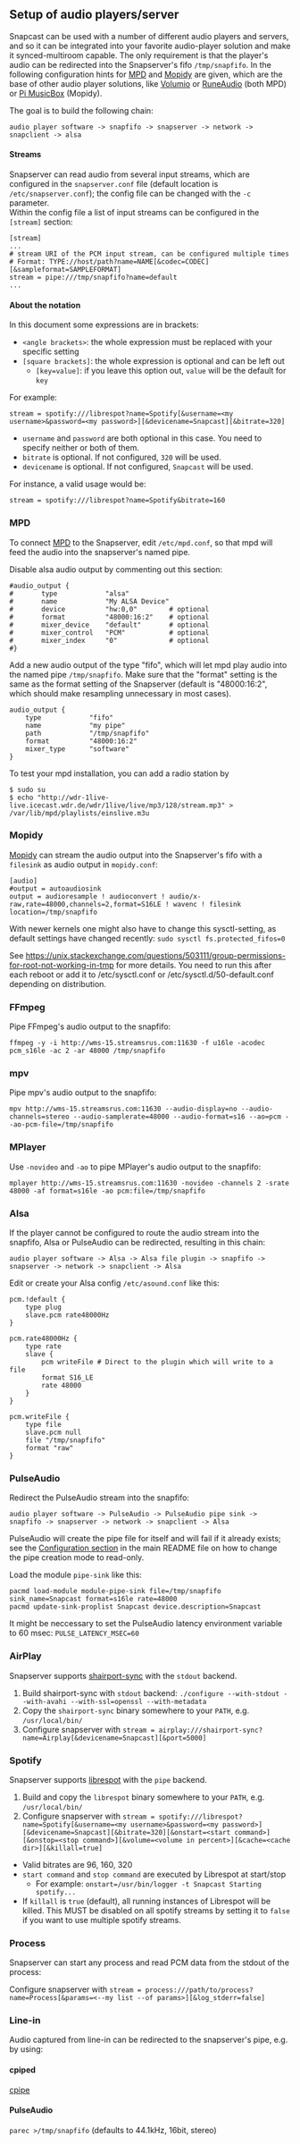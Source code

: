 Setup of audio players/server
-----------------------------
Snapcast can be used with a number of different audio players and servers, and so it can be integrated into your favorite audio-player solution and make it synced-multiroom capable.
The only requirement is that the player's audio can be redirected into the Snapserver's fifo `/tmp/snapfifo`. In the following configuration hints for [MPD](http://www.musicpd.org/) and [Mopidy](https://www.mopidy.com/) are given, which are the base of other audio player solutions, like [Volumio](https://volumio.org/) or [RuneAudio](http://www.runeaudio.com/) (both MPD) or [Pi MusicBox](http://www.pimusicbox.com/) (Mopidy).

The goal is to build the following chain:

    audio player software -> snapfifo -> snapserver -> network -> snapclient -> alsa

#### Streams
Snapserver can read audio from several input streams, which are configured in the `snapserver.conf` file (default location is `/etc/snapserver.conf`); the config file can be changed with the `-c` parameter.  
Within the config file a list of input streams can be configured in the `[stream]` section:

```
[stream]
...
# stream URI of the PCM input stream, can be configured multiple times
# Format: TYPE://host/path?name=NAME[&codec=CODEC][&sampleformat=SAMPLEFORMAT] 
stream = pipe:///tmp/snapfifo?name=default
...
```

#### About the notation
In this document some expressions are in brackets:
* `<angle brackets>`: the whole expression must be replaced with your specific setting
* `[square brackets]`: the whole expression is optional and can be left out
  * `[key=value]`: if you leave this option out, `value` will be the default for `key`

For example:
```
stream = spotify:///librespot?name=Spotify[&username=<my username>&password=<my password>][&devicename=Snapcast][&bitrate=320]
```
* `username` and `password` are both optional in this case. You need to specify neither or both of them.
* `bitrate` is optional. If not configured, `320` will be used.
* `devicename` is optional. If not configured, `Snapcast` will be used.

For instance, a valid usage would be:
```
stream = spotify:///librespot?name=Spotify&bitrate=160
```

### MPD
To connect [MPD](http://www.musicpd.org/) to the Snapserver, edit `/etc/mpd.conf`, so that mpd will feed the audio into the snapserver's named pipe.

Disable alsa audio output by commenting out this section:

    #audio_output {
    #       type            "alsa"
    #       name            "My ALSA Device"
    #       device          "hw:0,0"        # optional
    #       format          "48000:16:2"    # optional
    #       mixer_device    "default"       # optional
    #       mixer_control   "PCM"           # optional
    #       mixer_index     "0"             # optional
    #}

Add a new audio output of the type "fifo", which will let mpd play audio into the named pipe `/tmp/snapfifo`.
Make sure that the "format" setting is the same as the format setting of the Snapserver (default is "48000:16:2", which should make resampling unnecessary in most cases).

    audio_output {
        type            "fifo"
        name            "my pipe"
        path            "/tmp/snapfifo"
        format          "48000:16:2"
        mixer_type      "software"
    }

To test your mpd installation, you can add a radio station by

    $ sudo su
    $ echo "http://wdr-1live-live.icecast.wdr.de/wdr/1live/live/mp3/128/stream.mp3" > /var/lib/mpd/playlists/einslive.m3u

### Mopidy
[Mopidy](https://www.mopidy.com/) can stream the audio output into the Snapserver's fifo with a `filesink` as audio output in `mopidy.conf`:

    [audio]
    #output = autoaudiosink
    output = audioresample ! audioconvert ! audio/x-raw,rate=48000,channels=2,format=S16LE ! wavenc ! filesink location=/tmp/snapfifo

With newer kernels one might also have to change this sysctl-setting, as default settings have changed recently: `sudo sysctl fs.protected_fifos=0`

See https://unix.stackexchange.com/questions/503111/group-permissions-for-root-not-working-in-tmp for more details. You need to run this after each reboot or add it to /etc/sysctl.conf or /etc/sysctl.d/50-default.conf depending on distribution.

### FFmpeg
Pipe FFmpeg's audio output to the snapfifo:

    ffmpeg -y -i http://wms-15.streamsrus.com:11630 -f u16le -acodec pcm_s16le -ac 2 -ar 48000 /tmp/snapfifo

### mpv
Pipe mpv's audio output to the snapfifo:

    mpv http://wms-15.streamsrus.com:11630 --audio-display=no --audio-channels=stereo --audio-samplerate=48000 --audio-format=s16 --ao=pcm --ao-pcm-file=/tmp/snapfifo

### MPlayer
Use `-novideo` and `-ao` to pipe MPlayer's audio output to the snapfifo:

    mplayer http://wms-15.streamsrus.com:11630 -novideo -channels 2 -srate 48000 -af format=s16le -ao pcm:file=/tmp/snapfifo

### Alsa
If the player cannot be configured to route the audio stream into the snapfifo, Alsa or PulseAudio can be redirected, resulting in this chain:

    audio player software -> Alsa -> Alsa file plugin -> snapfifo -> snapserver -> network -> snapclient -> Alsa

Edit or create your Alsa config `/etc/asound.conf` like this:

```
pcm.!default {
	type plug
	slave.pcm rate48000Hz
}

pcm.rate48000Hz {
	type rate
	slave {
		pcm writeFile # Direct to the plugin which will write to a file
		format S16_LE
		rate 48000
	}
}

pcm.writeFile {
	type file
	slave.pcm null
	file "/tmp/snapfifo"
	format "raw"
}
```

### PulseAudio
Redirect the PulseAudio stream into the snapfifo:

    audio player software -> PulseAudio -> PulseAudio pipe sink -> snapfifo -> snapserver -> network -> snapclient -> Alsa

PulseAudio will create the pipe file for itself and will fail if it already exists; see the [Configuration section](https://github.com/badaix/snapcast#configuration) in the main README file on how to change the pipe creation mode to read-only.

Load the module `pipe-sink` like this:

    pacmd load-module module-pipe-sink file=/tmp/snapfifo sink_name=Snapcast format=s16le rate=48000
    pacmd update-sink-proplist Snapcast device.description=Snapcast

It might be neccessary to set the PulseAudio latency environment variable to 60 msec: `PULSE_LATENCY_MSEC=60`


### AirPlay
Snapserver supports [shairport-sync](https://github.com/mikebrady/shairport-sync) with the `stdout` backend.
 1. Build shairport-sync with `stdout` backend: `./configure --with-stdout --with-avahi --with-ssl=openssl --with-metadata`
 2. Copy the `shairport-sync` binary somewhere to your `PATH`, e.g. `/usr/local/bin/`
 3. Configure snapserver with `stream = airplay:///shairport-sync?name=Airplay[&devicename=Snapcast][&port=5000]`
 

### Spotify
Snapserver supports [librespot](https://github.com/librespot-org/librespot) with the `pipe` backend.
 1. Build and copy the `librespot` binary somewhere to your `PATH`, e.g. `/usr/local/bin/`
 2. Configure snapserver with `stream = spotify:///librespot?name=Spotify[&username=<my username>&password=<my password>][&devicename=Snapcast][&bitrate=320][&onstart=<start command>][&onstop=<stop command>][&volume=<volume in percent>][&cache=<cache dir>][&killall=true]`
   * Valid bitrates are 96, 160, 320
   * `start command` and `stop command` are executed by Librespot at start/stop
     * For example: `onstart=/usr/bin/logger -t Snapcast Starting spotify...`
   * If `killall` is `true` (default), all running instances of Librespot will be killed. This MUST be disabled on all spotify streams by setting it to `false` if you want to use multiple spotify streams.

### Process
Snapserver can start any process and read PCM data from the stdout of the process: 

Configure snapserver with `stream = process:///path/to/process?name=Process[&params=<--my list --of params>][&log_stderr=false]`


### Line-in
Audio captured from line-in can be redirected to the snapserver's pipe, e.g. by using:

#### cpiped
[cpipe](https://github.com/b-fitzpatrick/cpiped)

#### PulseAudio
`parec >/tmp/snapfifo` (defaults to 44.1kHz, 16bit, stereo)
